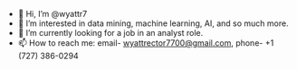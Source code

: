 - 👋 Hi, I’m @wyattr7
- 👀 I’m interested in data mining, machine learning, AI, and so much more.
- 🌱 I’m currently looking for a job in an analyst role.
- 📫 How to reach me: email- wyattrector7700@gmail.com, phone- +1 (727) 386-0294
